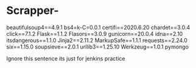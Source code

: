# Scrapper-
beautifulsoup4==4.9.1
bs4=k-C=0.0.1
certifi==2020.6.20
chardet==3.0.4
click==7.1.2
Flask==1.1.2
Flasors==3.0.9
gunicorn==20.0.4
idna==2.10
itsdangerous==1.1.0
Jinja2==2.11.2
MarkupSafe==1.1.1
requests==2.24.0
six==1.15.0
soupsieve==2.0.1
urllib3==1.25.10
Werkzeug==1.0.1
pymongo



Ignore this sentence its just for jenkins practice
